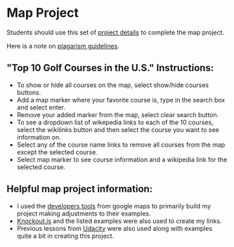 Map Project
===============================

Students should use this set of [project details](https://classroom.udacity.com/nanodegrees/nd001/parts/00113454014/modules/271165859175462/lessons/2711658591239847/concepts/26906985370923#) to complete the map project.

Here is a note on  [plagarism guidelines](https://classroom.udacity.com/nanodegrees/nd001/parts/00113454014/modules/271165859175462/lessons/2711658591239847/concepts/425224f8-c05e-4a68-8daf-7db8bcfc0766#).

## "Top 10 Golf Courses in the U.S." Instructions:
* To show or hide all courses on the map, select show/hide courses buttons.
* Add a map marker where your favorite course is, type in the search box and select enter.
* Remove your added marker from the map, select clear search button.
* To see a dropdown list of wikepedia links to each of the 10 courses, select the wikilinks button and then select the course you want to see information on.
* Select any of the course name links to remove all courses from the map except the selected course.
* Select map marker to see course information and a wikipedia link for the selected course.

## Helpful map project information:
* I used the [developers tools](https://developers.google.com/maps/) from google maps to primarily build my project making adjustments to their examples.
* [Knockout.js](http://knockoutjs.com/) and the listed examples were also used to create my links.
* Previous lessons from [Udacity](http://udacity.com/) were also used along with examples quite a bit in creating this project.